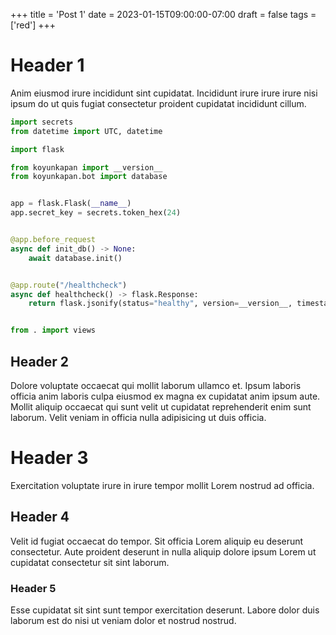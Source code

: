+++
title = 'Post 1'
date = 2023-01-15T09:00:00-07:00
draft = false
tags = ['red']
+++

# Header 1

Anim eiusmod irure incididunt sint cupidatat. Incididunt irure irure irure nisi ipsum do ut quis fugiat consectetur proident cupidatat incididunt cillum.

```python
import secrets
from datetime import UTC, datetime

import flask

from koyunkapan import __version__
from koyunkapan.bot import database


app = flask.Flask(__name__)
app.secret_key = secrets.token_hex(24)


@app.before_request
async def init_db() -> None:
    await database.init()


@app.route("/healthcheck")
async def healthcheck() -> flask.Response:
    return flask.jsonify(status="healthy", version=__version__, timestamp=datetime.now(UTC))


from . import views
```

## Header 2

Dolore voluptate occaecat qui mollit laborum ullamco et. Ipsum laboris officia anim laboris culpa eiusmod ex magna ex cupidatat anim ipsum aute. Mollit aliquip occaecat qui sunt velit ut cupidatat reprehenderit enim sunt laborum. Velit veniam in officia nulla adipisicing ut duis officia.

# Header 3

Exercitation voluptate irure in irure tempor mollit Lorem nostrud ad officia.

## Header 4

Velit id fugiat occaecat do tempor. Sit officia Lorem aliquip eu deserunt consectetur. Aute proident deserunt in nulla aliquip dolore ipsum Lorem ut cupidatat consectetur sit sint laborum.

### Header 5

Esse cupidatat sit sint sunt tempor exercitation deserunt. Labore dolor duis laborum est do nisi ut veniam dolor et nostrud nostrud.
